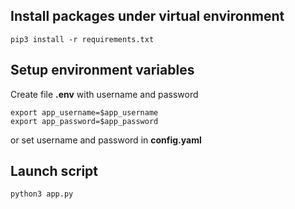 ## Install packages under virtual environment
```
pip3 install -r requirements.txt
```

## Setup environment variables
Create file **.env** with username and password
```
export app_username=$app_username
export app_password=$app_password
```
or set username and password in **config.yaml**

## Launch script
```
python3 app.py
```
